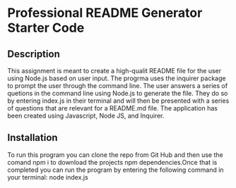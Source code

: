 # Professional README Generator Starter Code

## Description

This assignment is meant to create a high-qualit README file for the user using Node.js based on user input. The progrma uses the inquirer package to prompt the user through the command line. The user answers a series of quetions in the command line using Node.js to generate the file. They do so by entering index.js in their terminal and will then be presented with a series of questions that are relevant for a README.md file. The application has been created using Javascript, Node JS, and Inquirer. 

## Installation

To run this program you can clone the repo from Git Hub and then use the comand npm i to download the projects npm dependencies.Once that is completed you can run the program by entering the following command in your terminal: node index.js
